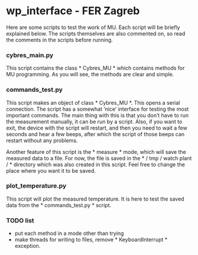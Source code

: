 # wp_interface - FER Zagreb

Here are some scripts to test the work of MU. Each script will be briefly explained below. The scripts themselves are also commented on, so read the comments in the scripts before running.

### cybres_main.py
This script contains the class * Cybres_MU * which contains methods for MU programming. As you will see, the methods are clear and simple.
  

### commands_test.py
This script makes an object of class * Cybres_MU *. This opens a serial connection. The script has a somewhat ‘nice’ interface for testing the most important commands. The main thing with this is that you don’t have to run the measurement manually, it can be run by a script. Also, if you want to exit, the device with the script will restart, and then you need to wait a few seconds and hear a few beeps, after which the script of those beeps can restart without any problems.

Another feature of this script is the * measure * mode, which will save the measured data to a file. For now, the file is saved in the * / tmp / watch plant / * directory which was also created in this script. Feel free to change the place where you want it to be saved.
  
### plot_temperature.py
This script will plot the measured temperature. It is here to test the saved data from the * commands_test.py * script.

### TODO list
- put each method in a mode other than trying
- make threads for writing to files, remove * KeyboardInterrupt * exception.
